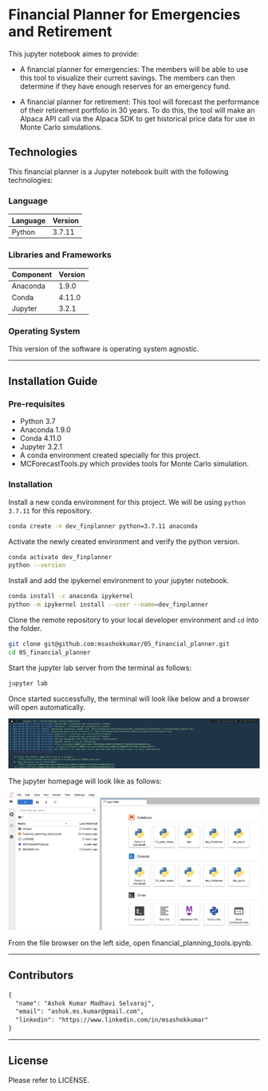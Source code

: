 # Financial Planner for Emergencies and Retirement

This jupyter notebook aimes to provide:

- A financial planner for emergencies: The members will be able to use this tool to visualize their current savings. The members can then determine if they have enough reserves for an emergency fund.

- A financial planner for retirement: This tool will forecast the performance of their retirement portfolio in 30 years. To do this, the tool will make an Alpaca API call via the Alpaca SDK to get historical price data for use in Monte Carlo simulations.

## Technologies

This financial planner is a Jupyter notebook built with the following technologies:

### Language

| Language | Version |
|----------|---------|
| Python   | 3.7.11  |

### Libraries and Frameworks

| Component | Version |
|-----------|---------|
| Anaconda  | 1.9.0   |
| Conda     | 4.11.0  |
| Jupyter   | 3.2.1   |

### Operating System

This version of the software is operating system agnostic.

---
## Installation Guide

### Pre-requisites

- Python 3.7
- Anaconda 1.9.0
- Conda 4.11.0
- Jupyter 3.2.1
- A conda environment created specially for this project.
- MCForecastTools.py which provides tools for Monte Carlo simulation.

### Installation

Install a new conda environment for this project. We will be using `python 3.7.11` for this repository.

```bash
conda create -n dev_finplanner python=3.7.11 anaconda
```

Activate the newly created environment and verify the python version.

```bash
conda activate dev_finplanner
python --version
```

Install and add the ipykernel environment to your jupyter notebook.
```bash
conda install -c anaconda ipykernel
python -m ipykernel install --user --name=dev_finplanner
```

Clone the remote repository to your local developer environment and `cd` into the folder.
```bash
git clone git@github.com:msashokkumar/05_financial_planner.git
cd 05_financial_planner
```

Start the jupyter lab server from the terminal as follows:

```bash
jupyter lab
```

Once started successfully, the terminal will look like below and a browser will open automatically.

![Jupyter Lab Started](/Images/01_start_jupyter_labs.png?raw=true "Start jupyter labs server from terminal.")

The jupyter homepage will look like as follows:

![Jupyter Lab Homepage](/Images/02_jupyter_labs_homepage.png?raw=true "Jupyter homepage.")

From the file browser on the left side, open financial_planning_tools.ipynb.

---
## Contributors

```markdown
{
  "name": "Ashok Kumar Madhavi Selvaraj",
  "email": "ashok.ms.kumar@gmail.com",
  "linkedin": "https://www.linkedin.com/in/msashokkumar"
}
```
---

## License

Please refer to LICENSE.